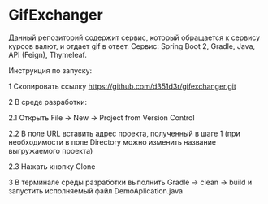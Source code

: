 # GifExchanger

Данный репозиторий содержит сервис, который обращается к сервису курсов валют, и отдает gif в ответ.
Сервиc: Spring Boot 2, Gradle, Java, API (Feign), Thymeleaf.

Инструкция по запуску:

1 Скопировать ссылку https://github.com/d351d3r/gifexchanger.git

2 В среде разработки:

  2.1 Открыть File -> New -> Project from Version Control
  
  2.2 В поле URL вставить адрес проекта, полученный в шаге 1 (при необходимости в поле Directory можно изменить название выгружаемого проекта)
  
  2.3 Нажать кнопку Clone
  
3 В терминале среды разработки выполнить Gradle -> clean -> build и запустить исполняемый файл DemoAplication.java
